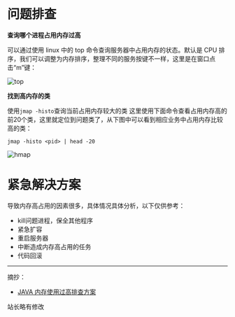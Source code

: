 # 问题排查

**查询哪个进程占用内存过高**

可以通过使用 linux 中的 top 命令查询服务器中占用内存的状态。默认是 CPU 排序，我们可以调整为内存排序，整理不同的服务按键不一样，这里是在窗口点击“m”键：

![top](http://hunt-cdn.eyescode.top/content/d6b516d9-20dd-41a7-4951-1a07e084c58e.png)

**找到高内存的类**

使用`jmap -histo`查询当前占用内存较大的类 这里使用下面命令查看占用内存高的前20个类，这里就定位到问题类了，从下图中可以看到相应业务中占用内存比较高的类：

```shell
jmap -histo <pid> | head -20
```

![hmap](http://hunt-cdn.eyescode.top/content/1ef8874f-3fba-79be-f898-9e06e3b16f87.png)

# 紧急解决方案

导致内存高占用的因素很多，具体情况具体分析，以下仅供参考：
+ kill问题进程，保全其他程序
+ 紧急扩容
+ 重启服务器
+ 中断造成内存高占用的任务
+ 代码回滚

------
摘抄：
+ [JAVA 内存使用过高排查方案](https://juejin.cn/post/7184994194987941944)

站长略有修改